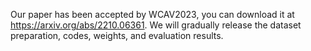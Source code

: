 
Our paper has been accepted by WCAV2023, you can download it at https://arxiv.org/abs/2210.06361.
We will gradually release the dataset preparation, codes, weights, and evaluation results.
